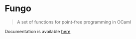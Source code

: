 # Fungo

> A set of functions for point-free programming in OCaml

Documentation is available [here](https://nginformatica.github.io/fungo/fungo/Fungo/index.html)
